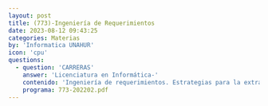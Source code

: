 ```yaml
---
layout: post
title: (773)-Ingeniería de Requerimientos
date: 2023-08-12 09:43:25
categories: Materias
by: 'Informatica UNAHUR'
icon: 'cpu'
questions:
  - question: 'CARRERAS'
    answer: 'Licenciatura en Informática-'
    contenido: 'Ingeniería de requerimientos. Estrategias para la extracción de requerimientos. Herramientas conceptuales para la organización de requerimientos en modelos. Administración y Control de Proyectos. Análisis basado en casos de uso. Análisis orientado a objetos. Estructuración mediante reglas de negocio, invariantes de clase, workflows, entre otros. Nociones sobre métodos formales. Estrategias de análisis en metodologías ágiles. Validación de requerimientos, relación con testing. Herramientas para la automatización de tests de aceptación. Definición de requerimientos no funcionales: performance, escalabilidad, flexibilidad, usabilidad, testeabilidad, robustez, seguridad, etc. Variación del comportamiento del sistema a lo largo del tiempo, diferentes formas de distribución. Comportamiento típico y picos de utilización. Métricas utilizadas.'
    programa: 773-202202.pdf
---
```

